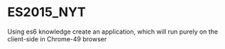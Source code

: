 # ES2015_NYT
Using es6 knowledge create an application, which will run purely on the client-side in Chrome-49 browser
